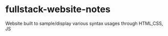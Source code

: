 # fullstack-website-notes
Website built to sample/display various syntax usages through HTML,CSS, JS
